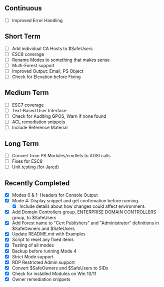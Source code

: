 ## Continuous
- [ ] Improved Error Handling

## Short Term
- [ ] Add individual CA Hosts to $SafeUsers
- [ ] ESC8 coverage
- [ ] Rename Modes to something that makes sense
- [ ] Multi-Forest support
- [ ] Improved Output: Email, PS Object
- [ ] Check for Elevation before Fixing

## Medium Term
- [ ] ESC7 coverage
- [ ] Text-Based User Interface
- [ ] Check for Auditing GPOS, Warn if none found
- [ ] ACL remediation snippets
- [ ] Include Reference Material

## Long Term
- [ ] Convert from PS Modules/cmdlets to ADSI calls
- [ ] Fixes for ESC8
- [ ] Unit testing (for [Jared](https://github.com/trimarcjared))

## Recently Completed
- [x] Modes 0 & 1: Headers for Console Output
- [x] Mode 4: Display snippet and get confirmation before running.
  - [x] Include details about how changes could affect environment. 
- [x] Add Domain Controllers group, ENTERPRISE DOMAIN CONTROLLERS group, to $SafeUsers
- [x] Add Forest name to "Cert Publishers" and "Administrator" definitions in $SafeOwners and $SafeUsers
- [x] Update README.md with Examples
- [x] Script to reset any fixed items
- [x] Testing of all modes
- [x] Backup before running Mode 4
- [x] Strict Mode support
- [x] RDP Restricted Admin support
- [x] Convert $SafeOwners and $SafeUsers to SIDs
- [x] Check for installed Modules on Win 10/11
- [x] Owner remediation snippets
